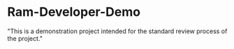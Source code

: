 # Ram-Developer-Demo
"This is a demonstration project intended for the standard review process of the project."
